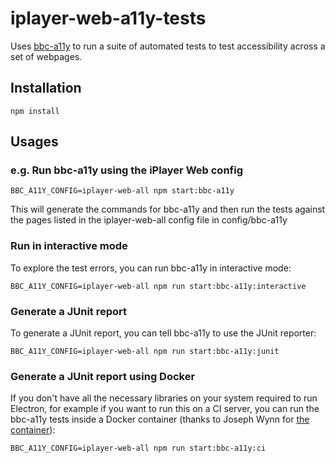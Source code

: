 # iplayer-web-a11y-tests

Uses [bbc-a11y](https://github.com/bbc/bbc-a11y) to run a suite of automated tests to test accessibility across a set of webpages.

## Installation

```
npm install
```

## Usages

### e.g. Run bbc-a11y using the iPlayer Web config

```
BBC_A11Y_CONFIG=iplayer-web-all npm start:bbc-a11y
```

This will generate the commands for bbc-a11y and then run the tests against the pages listed in the iplayer-web-all config file in config/bbc-a11y

### Run in interactive mode

To explore the test errors, you can run bbc-a11y in interactive mode:

```
BBC_A11Y_CONFIG=iplayer-web-all npm run start:bbc-a11y:interactive
```

### Generate a JUnit report

To generate a JUnit report, you can tell bbc-a11y to use the JUnit reporter:

```
BBC_A11Y_CONFIG=iplayer-web-all npm run start:bbc-a11y:junit
```

### Generate a JUnit report using Docker

If you don't have all the necessary libraries on your system required to run Electron, for example if you want to run this on a CI server, you can run the bbc-a11y tests inside a Docker container (thanks to Joseph Wynn for [the container](https://hub.docker.com/r/wildlyinaccurate/bbc-a11y-docker/)):

```
BBC_A11Y_CONFIG=iplayer-web-all npm run start:bbc-a11y:ci
```
